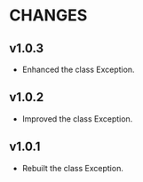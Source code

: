 # CHANGES

## v1.0.3

- Enhanced the class Exception.

## v1.0.2

- Improved the class Exception.

## v1.0.1

- Rebuilt the class Exception.
